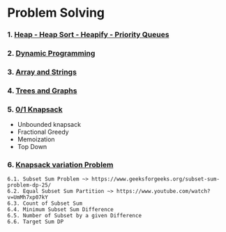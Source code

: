 # Problem Solving

### 1. [Heap - Heap Sort - Heapify - Priority Queues](Heap/README.md)
### 2. [Dynamic Programming](Dynamic_Programming/README.md)
### 3. [Array and Strings](Arrays_and_Strings/README.md)
### 4. [Trees and Graphs](Trees_and_Graphs/README.md)
### 5. [0/1 Knapsack](01-knapsack-problem.py)
* Unbounded knapsack 
* Fractional Greedy
* Memoization
* Top Down
### 6. [Knapsack variation Problem](6-type-knapsack-problem.py)

    6.1. Subset Sum Problem ~> https://www.geeksforgeeks.org/subset-sum-problem-dp-25/
    6.2. Equal Subset Sum Partition ~> https://www.youtube.com/watch?v=UmMh7xp07kY
    6.3. Count of Subset Sum
    6.4. Minimum Subset Sum Difference
    6.5. Number of Subset by a given Difference
    6.6. Target Sum DP